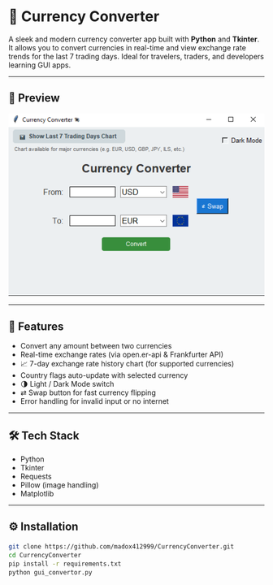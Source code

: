 # 💱 Currency Converter

A sleek and modern currency converter app built with **Python** and **Tkinter**.  
It allows you to convert currencies in real-time and view exchange rate trends for the last 7 trading days. Ideal for travelers, traders, and developers learning GUI apps.

---

## 📸 Preview

![Currency Converter GUI](CurrencyConvertor.PNG)

---

## 🚀 Features

- Convert any amount between two currencies
- Real-time exchange rates (via open.er-api & Frankfurter API)
- 📈 7-day exchange rate history chart (for supported currencies)
- Country flags auto-update with selected currency
- 🌗 Light / Dark Mode switch
- ⇄ Swap button for fast currency flipping
- Error handling for invalid input or no internet

---

## 🛠 Tech Stack

- Python
- Tkinter
- Requests
- Pillow (image handling)
- Matplotlib

---

## ⚙️ Installation

```bash
git clone https://github.com/madox412999/CurrencyConverter.git
cd CurrencyConverter
pip install -r requirements.txt
python gui_convertor.py
